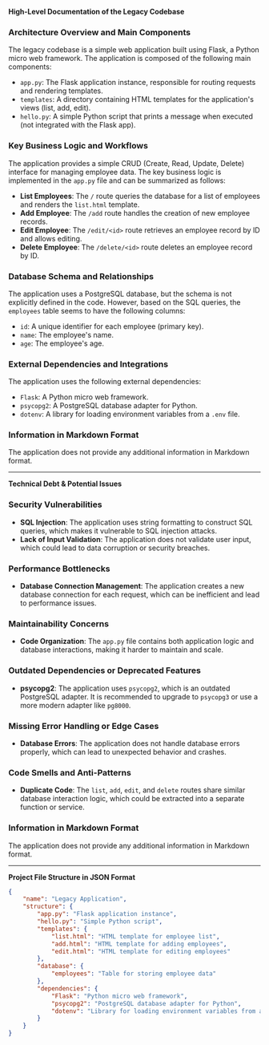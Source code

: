 **High-Level Documentation of the Legacy Codebase**

### Architecture Overview and Main Components

The legacy codebase is a simple web application built using Flask, a Python micro web framework. The application is composed of the following main components:

*   `app.py`: The Flask application instance, responsible for routing requests and rendering templates.
*   `templates`: A directory containing HTML templates for the application's views (list, add, edit).
*   `hello.py`: A simple Python script that prints a message when executed (not integrated with the Flask app).

### Key Business Logic and Workflows

The application provides a simple CRUD (Create, Read, Update, Delete) interface for managing employee data. The key business logic is implemented in the `app.py` file and can be summarized as follows:

*   **List Employees**: The `/` route queries the database for a list of employees and renders the `list.html` template.
*   **Add Employee**: The `/add` route handles the creation of new employee records.
*   **Edit Employee**: The `/edit/<id>` route retrieves an employee record by ID and allows editing.
*   **Delete Employee**: The `/delete/<id>` route deletes an employee record by ID.

### Database Schema and Relationships

The application uses a PostgreSQL database, but the schema is not explicitly defined in the code. However, based on the SQL queries, the `employees` table seems to have the following columns:

*   `id`: A unique identifier for each employee (primary key).
*   `name`: The employee's name.
*   `age`: The employee's age.

### External Dependencies and Integrations

The application uses the following external dependencies:

*   `Flask`: A Python micro web framework.
*   `psycopg2`: A PostgreSQL database adapter for Python.
*   `dotenv`: A library for loading environment variables from a `.env` file.

### Information in Markdown Format

The application does not provide any additional information in Markdown format.

---

**Technical Debt & Potential Issues**

### Security Vulnerabilities

*   **SQL Injection**: The application uses string formatting to construct SQL queries, which makes it vulnerable to SQL injection attacks.
*   **Lack of Input Validation**: The application does not validate user input, which could lead to data corruption or security breaches.

### Performance Bottlenecks

*   **Database Connection Management**: The application creates a new database connection for each request, which can be inefficient and lead to performance issues.

### Maintainability Concerns

*   **Code Organization**: The `app.py` file contains both application logic and database interactions, making it harder to maintain and scale.

### Outdated Dependencies or Deprecated Features

*   **psycopg2**: The application uses `psycopg2`, which is an outdated PostgreSQL adapter. It is recommended to upgrade to `psycopg3` or use a more modern adapter like `pg8000`.

### Missing Error Handling or Edge Cases

*   **Database Errors**: The application does not handle database errors properly, which can lead to unexpected behavior and crashes.

### Code Smells and Anti-Patterns

*   **Duplicate Code**: The `list`, `add`, `edit`, and `delete` routes share similar database interaction logic, which could be extracted into a separate function or service.

### Information in Markdown Format

The application does not provide any additional information in Markdown format.

---

**Project File Structure in JSON Format**

```json
{
    "name": "Legacy Application",
    "structure": {
        "app.py": "Flask application instance",
        "hello.py": "Simple Python script",
        "templates": {
            "list.html": "HTML template for employee list",
            "add.html": "HTML template for adding employees",
            "edit.html": "HTML template for editing employees"
        },
        "database": {
            "employees": "Table for storing employee data"
        },
        "dependencies": {
            "Flask": "Python micro web framework",
            "psycopg2": "PostgreSQL database adapter for Python",
            "dotenv": "Library for loading environment variables from a .env file"
        }
    }
}
```